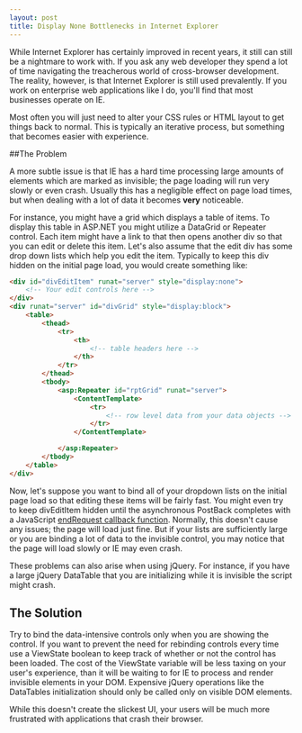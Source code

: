 ```yaml
---
layout: post
title: Display None Bottlenecks in Internet Explorer
---
```

While Internet Explorer has certainly improved in recent years, it still can still be a nightmare to work with. If you ask any web developer they spend a lot of time navigating the treacherous world of cross-browser development. The reality, however, is that Internet Explorer is still used prevalently. If you work on enterprise web applications like I do, you'll find that most businesses operate on IE.

Most often you will just need to alter your CSS rules or HTML layout to get things back to normal. This is typically an iterative process, but something that becomes easier with experience.

##The Problem

A more subtle issue is that IE has a hard time processing large amounts of elements which are marked as invisible; the page loading will run very slowly or even crash. Usually this has a negligible effect on page load times, but when dealing with a lot of data it becomes **very** noticeable.

For instance, you might have a grid which displays a table of items. To display this table in ASP.NET you might utilize a DataGrid or Repeater control. Each item might have a link to that then opens another div so that you can edit or delete this item. Let's also assume that the edit div has some drop down lists which help you edit the item. Typically to keep this div hidden on the initial page load, you would create something like:

```html
<div id="divEditItem" runat="server" style="display:none">
	<!-- Your edit controls here -->
</div>
<div runat="server" id="divGrid" style="display:block">
	<table>
		<thead>
			<tr>
				<th>
					<!-- table headers here -->
				</th>
			</tr>
		</thead>
		<tbody>
			<asp:Repeater id="rptGrid" runat="server">
				<ContentTemplate>
					<tr>
						<!-- row level data from your data objects -->
					</tr>
				</ContentTemplate>

			</asp:Repeater>
		</tbody>
	</table>
</div>
```

Now, let's suppose you want to bind all of your dropdown lists on the initial page load so that editing these items will be fairly fast. You might even try to keep divEditItem hidden until the asynchronous PostBack completes with a JavaScript <a href="http://msdn.microsoft.com/en-us/library/bb311028.aspx" target="newTab">endRequest callback function<a/>. Normally, this doesn't cause any issues; the page will load just fine. But if your lists are sufficiently large or you are binding a lot of data to the invisible control, you may notice that the page will load slowly or IE may even crash.

These problems can also arise when using jQuery. For instance, if you have a large jQuery DataTable that you are initializing while it is invisible the script might crash.

## The Solution

Try to bind the data-intensive controls only when you are showing the control. If you want to prevent the need for rebinding controls every time use a ViewState boolean to keep track of whether or not the control has been loaded. The cost of the ViewState variable will be less taxing on your user's experience, than it will be waiting to for IE to process and render invisible elements in your DOM. Expensive jQuery operations like the DataTables initialization should only be called only on visible DOM elements.

While this doesn't create the slickest UI, your users will be much more frustrated with applications that crash their browser.
